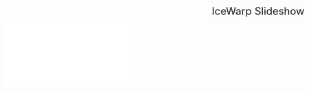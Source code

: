 <div style="width: 1180px;">
<div style="margin-left: 480px; padding:0px; font-size: 24px;" >IceWarp Slideshow</div> 

<!-- ![Slideshow](3d40221_IceWarp-Slideshow.html ':include :type=iframe width=100% height=720px' ) -->
<!--  [cinwell website](https://cinwell.com ':include :type=iframe width=100% height=400px') -->

![Slideshow](./3d40221_IceWarp-Slideshow.html ':include :type=iframe height=720px')

</div>